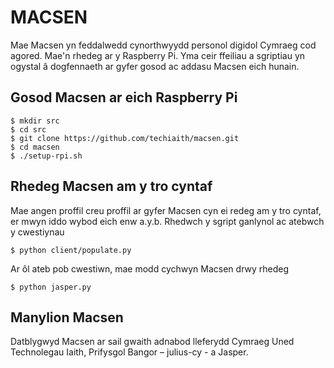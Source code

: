 MACSEN
======


Mae Macsen yn feddalwedd cynorthwyydd personol digidol Cymraeg cod agored. Mae'n rhedeg ar y Raspberry Pi. Yma ceir ffeiliau a sgriptiau yn ogystal â dogfennaeth ar gyfer gosod ac addasu Macsen eich hunain.

## Gosod Macsen ar eich Raspberry Pi

```
$ mkdir src
$ cd src
$ git clone https://github.com/techiaith/macsen.git
$ cd macsen
$ ./setup-rpi.sh
```

## Rhedeg Macsen am y tro cyntaf

Mae angen proffil creu proffil ar gyfer Macsen cyn ei redeg am y tro cyntaf, er mwyn iddo wybod eich enw a.y.b.  Rhedwch y sgript ganlynol ac atebwch y cwestiynau 

```
$ python client/populate.py
```

Ar ôl ateb pob cwestiwn, mae modd cychwyn Macsen drwy rhedeg

```
$ python jasper.py  
``` 

## Manylion Macsen

Datblygwyd Macsen ar sail gwaith adnabod lleferydd Cymraeg Uned Technolegau Iaith, Prifysgol Bangor – julius-cy  - a Jasper. 
